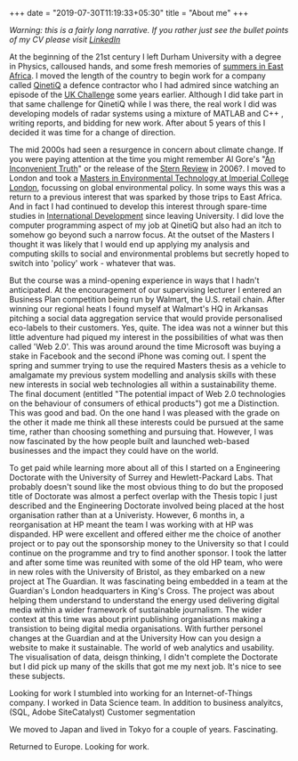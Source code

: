 +++
date = "2019-07-30T11:19:33+05:30"
title = "About me"
+++

*Warning: this is a fairly long narrative. If you rather just see the bullet points of my CV please visit [LinkedIn](https://www.linkedin.com/in/wooduk/)*

At the beginning of the 21st century I left Durham University with a degree in Physics, calloused hands, and some fresh memories of [summers in East Africa](https://www.madventurer.com/kenya). I moved the length of the country to begin work for a company called [QinetiQ](https://www.qinetiq.com/) a defence contractor who I had admired since watching an episode of the [UK Challenge](http://www.www.com) some years earlier. Although I did take part in that same challenge for QinetiQ while I was there, the real work I did was developing models of radar systems using a mixture of MATLAB and C++ , writing reports, and bidding for new work. After about 5 years of this I decided it was time for a change of direction. 

The mid 2000s had seen a resurgence in concern about climate change. If you were paying attention at the time you might remember Al Gore's "[An Inconvenient Truth](https://www.imdb.com/title/tt0497116/)" or the release of the [Stern Review](https://en.wikipedia.org/wiki/Stern_Review) in 2006?. I moved to London and took a [Masters in Environmental Technology at Imperial College London](https://www.imperial.ac.uk/study/pg/environmental-policy/environmental-technology/), focussing on global environmental policy. In some ways this was a return to a previous interest that was sparked by those trips to East Africa. And in fact I had continued to develop this interest through spare-time studies in [International Development](http://www.open.ac.uk/courses/modules/td223) since leaving University. I did love the computer programming aspect of my job at QinetiQ but also had an itch to somehow go beyond such a narrow focus. At the outset of the Masters I thought it was likely that I would end up applying my analysis and computing skills to social and environmental problems but secretly hoped to switch into 'policy' work - whatever that was.

But the course was a mind-opening experience in ways that I hadn't anticipated. At the encouragement of our supervising lecturer I entered an Business Plan competition being run by Walmart, the U.S. retail chain. After winning our regional heats I found myself at Walmart's HQ in Arkansas pitching a social data aggregation service that would provide personalised eco-labels to their customers. Yes, quite. The idea was not a winner but this little adventure had piqued my interest in the possibilities of what was then called 'Web 2.0'. This was around around the time Microsoft was buying a stake in Facebook and the second iPhone was coming out. I spent the spring and summer trying to use the required Masters thesis as a vehicle to amalgamate my previous system modelling and analysis skills with these new interests in social web technologies all within a sustainability theme. The final document (entitled "The potential impact of Web 2.0 technologies on the behaviour of consumers of ethical products") got me a Distinction. This was good and bad. On the one hand I was pleased with the grade on the other it made me think all these interests could be pursued at the same time, rather than choosing something and pursuing that. However, I was now fascinated by the how people built and launched web-based businesses and the impact they could have on the world.

To get paid while learning more about all of this I started on a Engineering Doctorate with the University of Surrey and Hewlett-Packard Labs. That probably doesn't sound like the most obvious thing to do but the proposed title of Doctorate was almost a perfect overlap with the Thesis topic I just described and the Engineering Doctorate involved being placed at the host organisation rather than at a Univeristy. However, 6 months in, a reorganisation at HP meant the team I was working with at HP was dispanded.  HP were excellent and offered either me the choice of another project or to pay out the sponsorship money to the University so that I could continue on the programme and try to find another sponsor. I took the latter and after some time was reunited with some of the old HP team, who were in new roles with the University of Bristol, as they embarked on a new project at The Guardian. It was fascinating being embedded in a team at the Guardian's London headquarters in King's Cross. The project was about helping them understand to understand the energy used delivering digital media within a wider framework of sustainable journalism. The wider context at this time was about print publishing organisations making a transistion to being digital media organisations. With further personel changes at the Guardian and at the University  How can you design a website to make it sustainable. The world of web analytics and usability. The visualisation of data, deisgn thinking, I didn't complete the Doctorate but I did pick up many of the skills that got me my next job. It's nice to see these subjects.

Looking for work I stumbled into working for an Internet-of-Things company. I worked in Data Science team. In addition to business analyitcs, (SQL, Adobe SiteCatalyst) Customer segmentation

We moved to Japan and lived in Tokyo for a couple of years. Fascinating. 

Returned to Europe. Looking for work.


